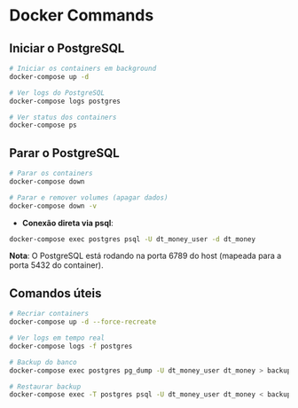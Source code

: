# Docker Commands

## Iniciar o PostgreSQL

```bash
# Iniciar os containers em background
docker-compose up -d

# Ver logs do PostgreSQL
docker-compose logs postgres

# Ver status dos containers
docker-compose ps
```

## Parar o PostgreSQL

```bash
# Parar os containers
docker-compose down

# Parar e remover volumes (apagar dados)
docker-compose down -v
```

- **Conexão direta via psql**:

```bash
docker-compose exec postgres psql -U dt_money_user -d dt_money
```

**Nota**: O PostgreSQL está rodando na porta 6789 do host (mapeada para a porta 5432 do container).

## Comandos úteis

```bash
# Recriar containers
docker-compose up -d --force-recreate

# Ver logs em tempo real
docker-compose logs -f postgres

# Backup do banco
docker-compose exec postgres pg_dump -U dt_money_user dt_money > backup.sql

# Restaurar backup
docker-compose exec -T postgres psql -U dt_money_user dt_money < backup.sql
```

